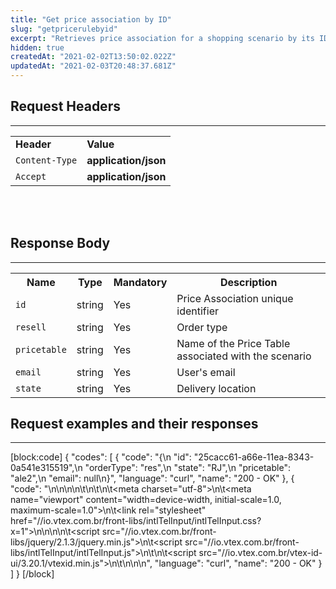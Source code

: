```yaml
---
title: "Get price association by ID"
slug: "getpricerulebyid"
excerpt: "Retrieves price association for a shopping scenario by its ID"
hidden: true
createdAt: "2021-02-02T13:50:02.022Z"
updatedAt: "2021-02-03T20:48:37.681Z"
---
```

## Request Headers

---
<table>
<tr>
<td><strong>Header</strong></td>
<td><strong>Value</strong></td>
</tr>
<tr>
<td><code>Content-Type</code></td>
<td><strong>application/json</strong></td>
</tr>
<tr>
<td><code>Accept</code></td>
<td><strong>application/json</strong></td>
</tr>
</table>

<br></br>

## Response Body

---

<table>
<tr>
<th>Name</th>
<th>Type</th>
<th>Mandatory</th>
<th>Description</th>
</tr>
<tr>
<td><code>id</code></td>
<td>string</td>
<td>Yes</td>
<td>Price Association unique identifier</td>
</tr>
<tr>
<td><code>resell</code></td>
<td>string</td>
<td>Yes</td>
<td>Order type</td>
</tr>
<tr>
<td><code>pricetable</code></td>
<td>string</td>
<td>Yes</td>
<td>Name of the Price Table associated with the scenario</td>
</tr>
<tr>
<td><code>email</code></td>
<td>string</td>
<td>Yes</td>
<td>User's email</td>
</tr>
<tr>
<td><code>state</code></td>
<td>string</td>
<td>Yes</td>
<td>Delivery location</td>
</tr>
</table>

## Request examples and their responses

---
[block:code]
{
  "codes": [
    {
      "code": "{\n    \"id\": \"25cacc61-a66e-11ea-8343-0a541e315519\",\n    \"orderType\": \"res\",\n    \"state\": \"RJ\",\n    \"pricetable\": \"ale2\",\n    \"email\": null\n}",
      "language": "curl",
      "name": "200 - OK"
    },
    {
      "code": "<!doctype html>\n<html>\n\n<head>\n\t<script>\n\t\t(function(w,d,s,l,i){w[l]=w[l]||[];w[l].push({'gtm.start': new Date().getTime(),event:'gtm.js'});var f=d.getElementsByTagName[s](0), j=d.createElement(s),dl=l!='dataLayer'?'&l='+l:'';j.async=true;j.src= '//www.googletagmanager.com/gtm.js?id='+i+dl;f.parentNode.insertBefore(j,f); })(window,document,'script','dataLayer','GTM-MB9QMPT');\n\t</script>\n\t<title>VTEX ID Authentication</title>\n\t<meta charset=\"utf-8\">\n\t<meta name=\"viewport\" content=\"width=device-width, initial-scale=1.0, maximum-scale=1.0\">\n\t<link rel=\"stylesheet\" href=\"//io.vtex.com.br/front-libs/intlTelInput/intlTelInput.css?x=1\">\n</head>\n\n<body>\n\t<script src=\"//io.vtex.com.br/front-libs/jquery/2.1.3/jquery.min.js\"></script>\n\t<script src=\"//io.vtex.com.br/front-libs/intlTelInput/intlTelInput.js\"></script>\n\t<script>\n\t\twindow.vtex = {};window.vtex.conciergeData = {\"accountName\":\"b2bstore\",\"environment\":\"stable\"};\n\t</script>\n\t<script src=\"//io.vtex.com.br/vtex-id-ui/3.20.1/vtexid.min.js\"></script>\n\t<script>\n\t\t$(function(){vtexid.start({returnUrl: vtexid.getReturnUrl()|| vtexid.getRedirectUrl() || \"/\",canClose: false});});\n\t</script>\n</body>\n\n</html>",
      "language": "curl",
      "name": "200 - OK"
    }
  ]
}
[/block]

